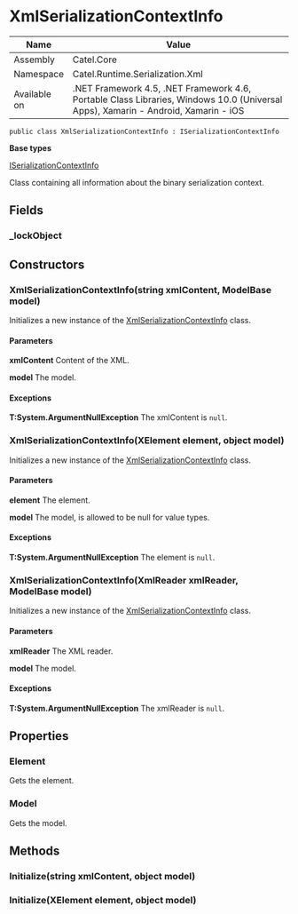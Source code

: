 

# XmlSerializationContextInfo

Name|Value
---|---
Assembly|Catel.Core
Namespace|Catel.Runtime.Serialization.Xml
Available on|.NET Framework 4.5, .NET Framework 4.6, Portable Class Libraries, Windows 10.0 (Universal Apps), Xamarin - Android, Xamarin - iOS

```
public class XmlSerializationContextInfo : ISerializationContextInfo
```

**Base types**

[ISerializationContextInfo](/Catel.Core\Catel\Runtime\Serialization\ISerializationContextInfo.md)


Class containing all information about the binary serialization context.



## Fields

### _lockObject

## Constructors

### XmlSerializationContextInfo(string xmlContent, ModelBase model)

Initializes a new instance of the [XmlSerializationContextInfo](#) class.

#### Parameters

**xmlContent**
Content of the XML.

**model**
The model.

#### Exceptions

**T:System.ArgumentNullException**
The xmlContent is ```null```.



### XmlSerializationContextInfo(XElement element, object model)

Initializes a new instance of the [XmlSerializationContextInfo](#) class.

#### Parameters

**element**
The element.

**model**
The model, is allowed to be null for value types.

#### Exceptions

**T:System.ArgumentNullException**
The element is ```null```.



### XmlSerializationContextInfo(XmlReader xmlReader, ModelBase model)

Initializes a new instance of the [XmlSerializationContextInfo](#) class.

#### Parameters

**xmlReader**
The XML reader.

**model**
The model.

#### Exceptions

**T:System.ArgumentNullException**
The xmlReader is ```null```.



## Properties

### Element

Gets the element.



### Model

Gets the model.



## Methods

### Initialize(string xmlContent, object model)

### Initialize(XElement element, object model)

